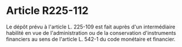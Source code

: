 # Article R225-112

Le dépôt prévu à l'article L. 225-109 est fait auprès d'un intermédiaire habilité en vue de l'administration ou de la conservation d'instruments financiers au sens de l'article L. 542-1 du code monétaire et financier.
